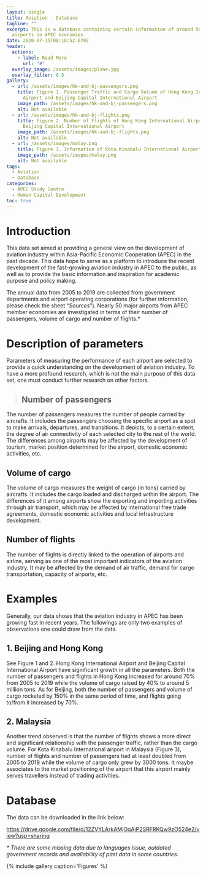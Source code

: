 ```yaml
---
layout: single
title: Aviation - Database
tagline: ""
excerpt: This is a database containing certain information of around 50 major
  airports in APEC economies.
date: 2020-07-15T08:18:52.670Z
header:
  actions:
    - label: Read More
      url: "#"
  overlay_image: /assets/images/plane.jpg
  overlay_filter: 0.5
gallery:
  - url: /assets/images/hk-and-bj-passengers.png
    title: Figure 1. Passenger Traffic and Cargo Volume of Hong Kong International
      Airport and Beijing Capital International Airport
    image_path: /assets/images/hk-and-bj-passengers.png
    alt: Not available
  - url: /assets/images/hk-and-bj-flights.png
    title: Figure 2. Number of Flights of Hong Kong International Airport and
      Beijing Capital International Airport
    image_path: /assets/images/hk-and-bj-flights.png
    alt: Not available
  - url: /assets/images/malay.png
    title: Figure 3. Information of Kota Kinabalu International Airport, Malaysia
    image_path: /assets/images/malay.png
    alt: Not available
tags:
  - Aviation
  - Database
categories:
  - APEC Study Centre
  - Human Capital Development
toc: true
---
```

# Introduction

This data set aimed at providing a general view on the development of aviation industry within Asia-Pacific Economic Cooperation (APEC) in the past decade. This data hope to serve as a platform to introduce the recent development of the fast-growing aviation industry in APEC to the public, as well as to provide the basic information and inspiration for academic purpose and policy making.

The annual data from 2005 to 2019 are collected from government departments and airport operating corporations (for further information, please check the sheet “*Sources*”). Nearly 50 major airports from APEC member economies are investigated in terms of their number of passengers, volume of cargo and number of flights.*

# Description of parameters

Parameters of measuring the performance of each airport are selected to provide a quick understanding on the development of aviation industry. To have a more profound research, which is not the main purpose of this data set, one must conduct further research on other factors.

> ## Number of passengers

The number of passengers measures the number of people carried by aircrafts. It includes the passengers choosing the specific airport as a spot to make arrivals, departures, and transitions. It depicts, to a certain extent, the degree of air connectivity of each selected city to the rest of the world. The differences among airports may be affected by the development of tourism, market position determined for the airport, domestic economic activities, etc.

## Volume of cargo

The volume of cargo measures the weight of cargo (in tons) carried by aircrafts. It includes the cargo loaded and discharged within the airport. The differences of it among airports show the exporting and importing activities through air transport, which may be affected by international free trade agreements, domestic economic activities and local infrastructure development.

## Number of flights

The number of flights is directly linked to the operation of airports and airline, serving as one of the most important indicators of the aviation industry. It may be affected by the demand of air traffic, demand for cargo transportation, capacity of airports, etc.

# Examples

Generally, our data shows that the aviation industry in APEC has been growing fast in recent years. The followings are only two examples of observations one could draw from the data.

## 1. Beijing and Hong Kong

See Figure 1 and 2. Hong Kong International Airport and Beijing Capital International Airport have significant growth in all the parameters. Both the number of passengers and flights in Hong Kong increased for around 70% from 2005 to 2019 while the volume of cargo raised by 40% to around 5 million tons. As for Beijing, both the number of passengers and volume of cargo rocketed by 150% in the same period of time, and flights going to/from it increased by 70%.

## 2. Malaysia

Another trend observed is that the number of flights shows a more direct and significant relationship with the passenger traffic, rather than the cargo volume. For Kota Kinabalu International airport in Malaysia (Figure 3), number of flights and number of passengers had at least doubled from 2005 to 2019 while the volume of cargo only grew by 3000 tons. It maybe associates to the market positioning of the airport that this airport mainly serves travellers instead of trading activities.

# Database

The data can be downloaded in the link below:

<https://drive.google.com/file/d/12ZVYLArkAMjOqAjP2SRFRKQw9zO524e2/view?usp=sharing>

*\* There are some missing data due to languages issue, outdated government records and availability of past data in some countries.*

{% include gallery caption='Figures' %}